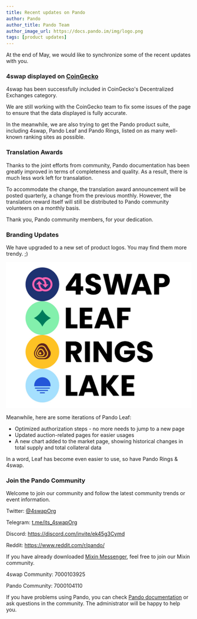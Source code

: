 ```yaml
---
title: Recent updates on Pando 
author: Pando
author_title: Pando Team
author_image_url: https://docs.pando.im/img/logo.png
tags: [product updates]
---
```


At the end of May, we would like to synchronize some of the recent updates with you.

### 4swap displayed on [CoinGecko](https://www.coingecko.com/zh/exchanges/four_swap)

4swap has been successfully included in CoinGecko's Decentralized Exchanges category. 

We are still working with the CoinGecko team to fix some issues of the page to ensure that the data displayed is fully accurate. 

In the meanwhile, we are also trying to get the Pando product suite, including 4swap, Pando Leaf and Pando Rings, listed on as many well-known ranking sites as possible.

### Translation Awards

Thanks to the joint efforts from community, Pando documentation has been greatly improved in terms of completeness and quality. As a result, there is much less work left for transalation.

To accommodate the change, the translation award announcement will be posted quarterly, a change from the previous monthly. However, the translation reward itself will still be distributed to Pando community volunteers on a monthly basis. 

Thank you, Pando community members, for your dedication.

### Branding Updates

We have upgraded to a new set of product logos. You may find them more trendy. ;)

![](./assets/newlogo.png)

Meanwhile, here are some iterations of Pando Leaf:

- Optimized authorization steps - no more needs to jump to a new page
- Updated auction-related pages for easier usages
- A new chart added to the market page, showing historical changes in total supply and total collateral data

In a word, Leaf has become even easier to use, so have Pando Rings & 4swap.


### Join the Pando Community

Welcome to join our community and follow the latest community trends or event information.

Twitter: [@4swapOrg](https://twitter.com/4swapOrg)

Telegram: [t.me/its_4swapOrg](https://t.co/g7Vioijgjb)

Discord: https://discord.com/invite/ek45g3Cymd

Reddit: https://www.reddit.com/r/pando/

If you have already downloaded [Mixin Messenger](https://mixin.one/messenger), feel free to join our Mixin community.

4swap Community: 7000103925

Pando Community: 7000104110

If you have problems using Pando, you can check [Pando documentation](https://docs.pando.im/) or ask questions in the community. The administrator will be happy to help you.






